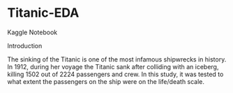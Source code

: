 # Titanic-EDA
Kaggle Notebook

Introduction


The sinking of the Titanic is one of the most infamous shipwrecks in history. In 1912, during her voyage the Titanic sank after colliding with an iceberg, killing 1502 out of 2224 passengers and crew. In this study, it was tested to what extent the passengers on the ship were on the life/death scale.
